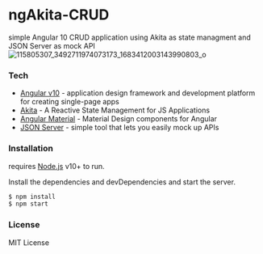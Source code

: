 # ngAkita-CRUD
simple Angular 10 CRUD application using Akita as state managment and JSON Server as mock API 
![115805307_3492711974073173_1683412003143990803_o](https://user-images.githubusercontent.com/18450013/88519874-b984b380-cfea-11ea-90a6-661c540003fc.jpg)
### Tech
* [Angular v10](https://angular.io/)  -  application design framework and development platform for creating single-page apps
* [Akita](https://datorama.github.io/akita/) - A Reactive State Management  for JS Applications
* [Angular Material](https://material.angular.io/) - Material Design components for Angular
* [JSON Server](https://github.com/typicode/json-server) - simple tool that lets you easily mock up APIs


### Installation

 requires [Node.js](https://nodejs.org/) v10+ to run.

Install the dependencies and devDependencies and start the server.

```sh
$ npm install 
$ npm start 
```
### License
 MIT License
